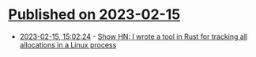 # [Published on 2023-02-15](index.md)

* [2023-02-15, 15:02:24](https://news.ycombinator.com/item?id=34804721) - [Show HN: I wrote a tool in Rust for tracking all allocations in a Linux process](https://github.com/matt-kimball/allocscope)
